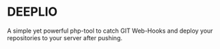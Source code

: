 # DEEPLIO
A simple yet powerful php-tool to catch GIT Web-Hooks and deploy your repositories to your server after pushing.
